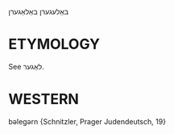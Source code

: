 באַלעגערן
באַלאַגערן

ETYMOLOGY
===========
See לאַגער.

WESTERN
========

bəlegərn {Schnitzler, Prager Judendeutsch, 19}
